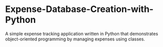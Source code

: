 # Expense-Database-Creation-with-Python
A simple expense tracking application written in Python that demonstrates object-oriented programming by managing expenses using classes.
